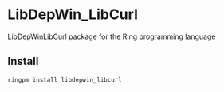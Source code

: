 # LibDepWin_LibCurl

LibDepWinLibCurl package for the Ring programming language

## Install

	ringpm install libdepwin_libcurl